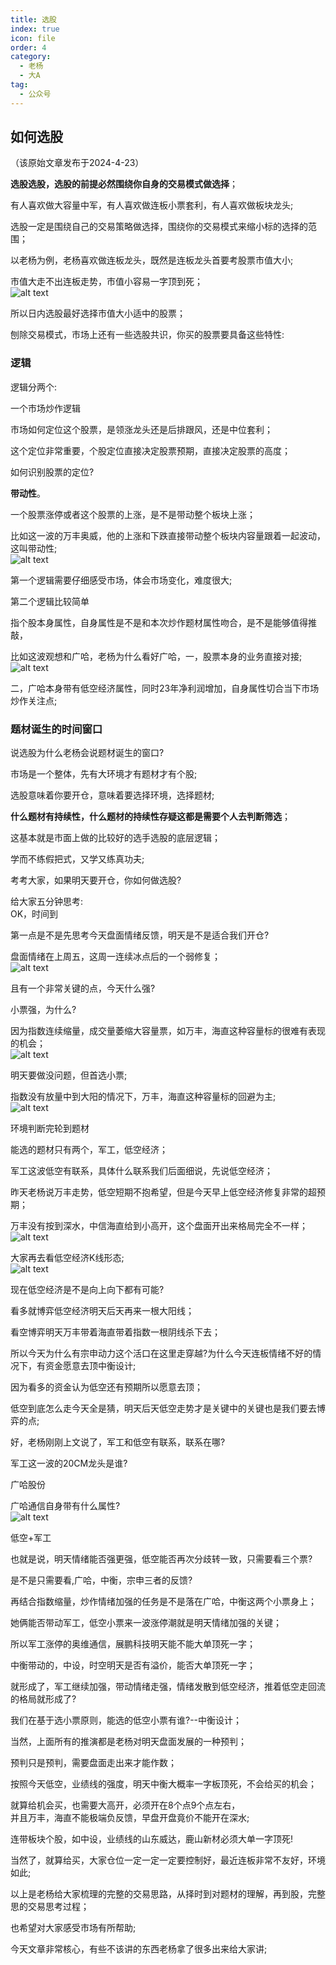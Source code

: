 ```yaml
---  
title: 选股  
index: true  
icon: file  
order: 4  
category:  
  - 老杨  
  - 大A  
tag:  
  - 公众号  
---  
```

  
## 如何选股  
  
（该原始文章发布于2024-4-23）  
  
**选股选股，选股的前提必然围绕你自身的交易模式做选择**；  
  
有人喜欢做大容量中军，有人喜欢做连板小票套利，有人喜欢做板块龙头;  
  
选股一定是围绕自己的交易策略做选择，围绕你的交易模式来缩小标的选择的范围；  
  
以老杨为例，老杨喜欢做连板龙头，既然是连板龙头首要考股票市值大小;  
  
市值大走不出连板走势，市值小容易一字顶到死；  
![alt text](image.png)  
  
所以日内选股最好选择市值大小适中的股票；  
  
刨除交易模式，市场上还有一些选股共识，你买的股票要具备这些特性:  
  
### 逻辑  
  
逻辑分两个:  
  
一个市场炒作逻辑  
  
市场如何定位这个股票，是领涨龙头还是后排跟风，还是中位套利；  
  
这个定位非常重要，个股定位直接决定股票预期，直接决定股票的高度；  
  
如何识别股票的定位?  
  
**带动性**。  
  
一个股票涨停或者这个股票的上涨，是不是带动整个板块上涨；  
  
比如这一波的万丰奥威，他的上涨和下跌直接带动整个板块内容量跟着一起波动，这叫带动性;  
![alt text](image-1.png)  
  
第一个逻辑需要仔细感受市场，体会市场变化，难度很大;  
  
第二个逻辑比较简单  
  
指个股本身属性，自身属性是不是和本次炒作题材属性吻合，是不是能够值得推敲，  
  
比如这波观想和广哈，老杨为什么看好广哈，一，股票本身的业务直接对接;  
![alt text](image-2.png)  
  
二，广哈本身带有低空经济属性，同时23年净利润增加，自身属性切合当下市场炒作关注点;  
  
### 题材诞生的时间窗口  
  
说选股为什么老杨会说题材诞生的窗口?  
  
市场是一个整体，先有大环境才有题材才有个股;  
  
选股意味着你要开仓，意味着要选择环境，选择题材;  
  
**什么题材有持续性，什么题材的持续性存疑这都是需要个人去判断筛选**；  
  
这基本就是市面上做的比较好的选手选股的底层逻辑；  
  
学而不练假把式，又学又练真功夫;  
  
考考大家，如果明天要开仓，你如何做选股?  
  
给大家五分钟思考:  
OK，时间到  
  
第一点是不是先思考今天盘面情绪反馈，明天是不是适合我们开仓?  
  
盘面情绪在上周五，这周一连续冰点后的一个弱修复；  
![alt text](image-3.png)  
  
且有一个非常关键的点，今天什么强?  
  
小票强，为什么?  
  
因为指数连续缩量，成交量萎缩大容量票，如万丰，海直这种容量标的很难有表现的机会；  
![alt text](image-4.png)  
  
明天要做没问题，但首选小票;  
  
指数没有放量中到大阳的情况下，万丰，海直这种容量标的回避为主;  
![alt text](image-5.png)  
  
环境判断完轮到题材  
  
能选的题材只有两个，军工，低空经济；  
  
军工这波低空有联系，具体什么联系我们后面细说，先说低空经济；  
  
昨天老杨说万丰走势，低空短期不抱希望，但是今天早上低空经济修复非常的超预期；  
  
万丰没有按到深水，中信海直给到小高开，这个盘面开出来格局完全不一样；  
![alt text](image-6.png)  
  
大家再去看低空经济K线形态;  
![alt text](image-7.png)  
  
现在低空经济是不是向上向下都有可能?  
  
看多就博弈低空经济明天后天再来一根大阳线；  
  
看空博弈明天万丰带着海直带着指数一根阴线杀下去；  
  
所以今天为什么有宗申动力这个活口在这里走穿越?为什么今天连板情绪不好的情况下，有资金愿意去顶中衡设计;  
  
因为看多的资金认为低空还有预期所以愿意去顶；  
  
低空到底怎么走今天全是猜，明天后天低空走势才是关键中的关键也是我们要去博弈的点;  
  
好，老杨刚刚上文说了，军工和低空有联系，联系在哪?  
  
军工这一波的20CM龙头是谁?  
  
广哈股份  
  
广哈通信自身带有什么属性?  
![alt text](image-8.png)  
  
低空+军工  
  
也就是说，明天情绪能否强更强，低空能否再次分歧转一致，只需要看三个票?  
  
是不是只需要看,广哈，中衡，宗申三者的反馈?  
  
再结合指数缩量，炒作情绪加强的任务是不是落在广哈，中衡这两个小票身上；  
  
她俩能否带动军工，低空小票来一波涨停潮就是明天情绪加强的关键；  
  
所以军工涨停的奥维通信，展鹏科技明天能不能大单顶死一字；  
  
中衡带动的，中设，时空明天是否有溢价，能否大单顶死一字；  
  
就形成了，军工继续加强，带动情绪走强，情绪发散到低空经济，推着低空走回流的格局就形成了?  
  
我们在基于选小票原则，能选的低空小票有谁?--中衡设计；  
  
当然，上面所有的推演都是老杨对明天盘面发展的一种预判；  
  
预判只是预判，需要盘面走出来才能作数；  
  
按照今天低空，业绩线的强度，明天中衡大概率一字板顶死，不会给买的机会；  
  
就算给机会买，也需要大高开，必须开在8个点9个点左右，  
并且万丰，海直不能极端负反馈，早盘开盘竟价不能开在深水;  
  
连带板块个股，如中设，业绩线的山东威达，鹿山新材必须大单一字顶死!  
  
当然了，就算给买，大家仓位一定一定一定要控制好，最近连板非常不友好，环境如此;  
  
以上是老杨给大家梳理的完整的交易思路，从择时到对题材的理解，再到股，完整思的交易思考过程；  
  
也希望对大家感受市场有所帮助;  
  
今天文章非常核心，有些不该讲的东西老杨拿了很多出来给大家讲;  
